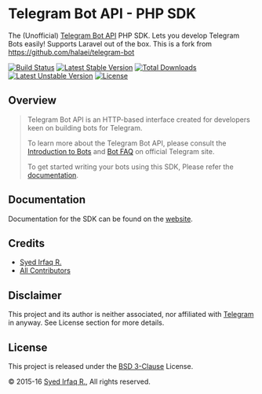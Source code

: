 Telegram Bot API - PHP SDK
==========================
The (Unofficial) [Telegram Bot API](https://core.telegram.org/bots) PHP SDK. Lets you develop Telegram Bots easily! Supports Laravel out of the box.
This is a fork from https://github.com/halaei/telegram-bot

[![Build Status](https://travis-ci.org/halaei/telegram-bot.svg)](https://travis-ci.org/halaei/telegram-bot)
[![Latest Stable Version](https://poser.pugx.org/halaei/telegram-bot/v/stable)](https://packagist.org/packages/halaei/telegram-bot)
[![Total Downloads](https://poser.pugx.org/halaei/telegram-bot/downloads)](https://packagist.org/packages/halaei/telegram-bot)
[![Latest Unstable Version](https://poser.pugx.org/halaei/telegram-bot/v/unstable)](https://packagist.org/packages/halaei/telegram-bot)
[![License](https://poser.pugx.org/halaei/telegram-bot/license)](https://packagist.org/packages/halaei/telegram-bot)

## Overview

> Telegram Bot API is an HTTP-based interface created for developers keen on building bots for Telegram.
> 
> To learn more about the Telegram Bot API, please consult the [Introduction to Bots](https://core.telegram.org/bots) and [Bot FAQ](https://core.telegram.org/bots/faq) on official Telegram site.
>
> To get started writing your bots using this SDK, Please refer the [documentation][link-docs].

## Documentation

Documentation for the SDK can be found on the [website][link-docs].

## Credits

- [Syed Irfaq R.][link-author]
- [All Contributors][link-contributors]

## Disclaimer

This project and its author is neither associated, nor affiliated with [Telegram](https://telegram.org/) in anyway.
See License section for more details.

## License

This project is released under the [BSD 3-Clause][link-license] License.

© 2015-16 [Syed Irfaq R.][link-author], All rights reserved.

[link-author]: https://github.com/irazasyed
[link-contributors]: https://github.com/halaei/telegram-bot/contributors
[link-docs]: https://telegram-bot-sdk.readme.io/docs
[link-license]: https://github.com/halaei/telegram-bot/blob/master/LICENSE

